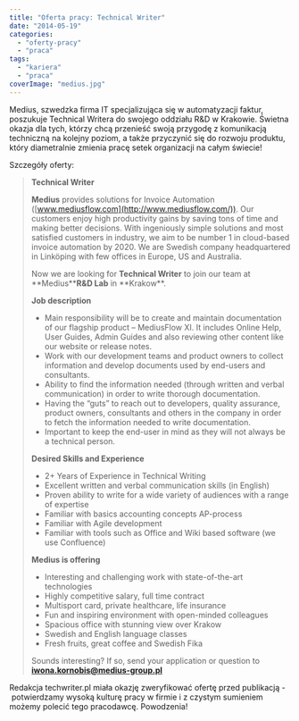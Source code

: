 ```yaml
---
title: "Oferta pracy: Technical Writer"
date: "2014-05-19"
categories:
  - "oferty-pracy"
  - "praca"
tags:
  - "kariera"
  - "praca"
coverImage: "medius.jpg"
---
```


Medius, szwedzka firma IT specjalizująca się w automatyzacji faktur, poszukuje Technical Writera do swojego oddziału R&D w Krakowie. Świetna okazja dla tych, którzy chcą przenieść swoją przygodę z komunikacją techniczną na kolejny poziom, a także przyczynić się do rozwoju produktu, który diametralnie zmienia pracę setek organizacji na całym świecie!

Szczegóły oferty:

>
>
> **Technical Writer**
>
> **Medius** provides solutions for Invoice Automation ([www.mediusflow.com](http://www.mediusflow.com/)). Our customers enjoy high productivity gains by saving tons of time and making better decisions. With ingeniously simple solutions and most satisfied customers in industry, we aim to be number 1 in cloud-based invoice automation by 2020. We are Swedish company headquartered in Linköping with few offices in Europe, US and Australia.
>
> Now we are looking for **Technical Writer** to join our team at **Medius\*\***R&D Lab** in **Krakow\*\*.
>
> **Job description**
>
> - Main responsibility will be to create and maintain documentation of our flagship product – MediusFlow XI. It includes Online Help, User Guides, Admin Guides and also reviewing other content like our website or release notes.
> - Work with our development teams and product owners to collect information and develop documents used by end-users and consultants.
> - Ability to find the information needed (through written and verbal communication) in order to write thorough documentation.
> - Having the “guts” to reach out to developers, quality assurance, product owners, consultants and others in the company in order to fetch the information needed to write documentation.
> - Important to keep the end-user in mind as they will not always be a technical person.
>
> **Desired Skills and Experience**
>
> - 2+ Years of Experience in Technical Writing
> - Excellent written and verbal communication skills (in English)
> - Proven ability to write for a wide variety of audiences with a range of expertise
> - Familiar with basics accounting concepts AP-process
> - Familiar with Agile development
> - Familiar with tools such as Office and Wiki based software (we use Confluence)
>
> **Medius is offering**
>
> - Interesting and challenging work with state-of-the-art technologies
> - Highly competitive salary, full time contract
> - Multisport card, private healthcare, life insurance
> - Fun and inspiring environment with open-minded colleagues
> - Spacious office with stunning view over Krakow
> - Swedish and English language classes
> - Fresh fruits, great coffee and Swedish Fika
>
> Sounds interesting? If so, send your application or question to [**iwona.kornobis@medius-group.pl**](mailto:iwona.kornobis@medius-group.pl)

Redakcja techwriter.pl miała okazję zweryfikować ofertę przed publikacją -  potwierdzamy wysoką kulturę pracy w firmie i z czystym sumieniem możemy polecić tego pracodawcę. Powodzenia!
